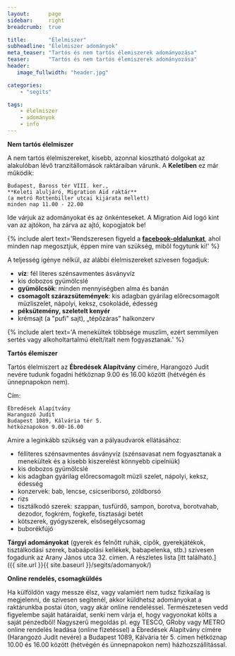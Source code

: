 ```yaml
---
layout:      page
sidebar:     right
breadcrumb:  true

title:       "Élelmiszer"
subheadline: "Élelmiszer adományok"
meta_teaser: "Tartós és nem tartós élemiszerek adományozása"
teaser:      "Tartós és nem tartós élemiszerek adományozása"
header:
   image_fullwidth: "header.jpg"

categories:
    - "segits"

tags:
    - élelmiszer
    - adományok
    - info
---
```

**Nem tartós élelmiszer**

A nem tartós élelmiszereket, kisebb, azonnal kiosztható dolgokat az alakulóban lévő tranzitállomások raktáraiban várunk. A **Keletiben** ez már működik: 

	Budapest, Baross tér VIII. ker., 
	**Keleti aluljáró, Migration Aid raktár** 
	(a metró Rottenbiller utcai kijárata mellett)
	minden nap 11.00 - 22.00


<!-- <iframe src="https://www.google.com/maps/embed?pb=!1m18!1m12!1m3!1d1347.7420789986747!2d19.081605084579945!3d47.499961616993176!2m3!1f0!2f0!3f0!3m2!1i1024!2i768!4f13.1!3m3!1m2!1s0x4741dc89ed85b587%3A0x6b75c3ede804dc7a!2zQnVkYXBlc3QsIEJhcm9zcyB0w6lyaSBhbHVsasOhcsOz!5e0!3m2!1sen!2shu!4v1439208100610" width="300" height="250" frameborder="0" style="border:0" allowfullscreen></iframe> -->

Ide várjuk az adományokat és az önkénteseket. A Migration Aid logó kint van az ajtókon, ha zárva az ajtó, kopogjatok be!

{% include alert text='Rendszeresen figyeld a <a href="https://www.facebook.com/migrationaidhungary"><b>facebook-oldalunkat</b></a>, ahol minden nap megosztjuk, éppen mire van szükség, miből fogytunk ki!' %}

A teljesség igénye nélkül, az alábbi élelmiszereket szívesen fogadjuk:

- **víz**: fél literes szénsavmentes ásványvíz
- kis dobozos gyümölcslé
- **gyümölcsök**: minden mennyiségben alma és banán
- **csomagolt szárazsütemények**: kis adagban gyárilag előrecsomagolt müzliszelet, nápolyi, keksz, csokoládé, édesség
- **péksütemény, szeletelt kenyér**
- krémsajt (a "pufi" sajt), „tépőzáras” halkonzerv

{% include alert text='A menekültek többsége muszlim, ezért semmilyen sertés vagy alkoholtartalmú ételt/italt nem fogyasztanak.' %}

**Tartós élemiszer**

Tartós élelmiszert az **Ébredések Alapítvány** címére, Harangozó Judit nevére tudunk fogadni hétköznap 9.00 és 16.00 között (hétvégén és ünnepnapokon nem). 

Cím:
	
	Ébredések Alapítvány
	Harangozó Judit
	Budapest 1089, Kálvária tér 5.
	hétköznapokon 9.00-16.00


<!--<iframe src="https://www.google.com/maps/embed?pb=!1m18!1m12!1m3!1d2696.0939556205994!2d19.085656999999998!3d47.488082999999996!2m3!1f0!2f0!3f0!3m2!1i1024!2i768!4f13.1!3m3!1m2!1s0x4741dcf188281b39%3A0x1fc90c979e9e60c5!2sBaross+utca+5%2C+Budapest%2C+1089!5e0!3m2!1sen!2shu!4v1439209844508" width="300" height="250" frameborder="0" style="border:0" allowfullscreen></iframe>-->

Amire a leginkább szükség van a pályaudvarok ellátásához:

- félliteres szénsavmentes ásványvíz (szénsavasat nem fogyasztanak a menekültek és a kisebb kiszerelést könnyebb cipelniük)
- kis dobozos gyümölcslé
- kis adagban gyárilag előrecsomagolt müzli szelet, nápolyi, keksz, édesség
- konzervek: bab, lencse, csicseriborsó, zöldborsó
- rizs
- tisztálkodó szerek: szappan, tusfürdő, sampon, borotva, borotvahab, dezodor, fogkrém, fogkefe, tisztasági betét
- kötszerek, gyógyszerek, elsősegélycsomag
- buborékfújó


**Tárgyi adományokat** (gyerek és felnőtt ruhák, cipők, gyerekjátékok, tisztálkodási szerek, babaápolási kellékek, babapelenka, stb.) szívesen fogadunk az Arany János utca 32. címen. A részletes lista [itt található.]({{ site.url }}{{ site.baseurl }}/segits/adomanyok/)

**Online rendelés, csomagküldés**

Ha külföldön vagy messze élsz, vagy valamiért nem tudsz fizikailag is megjelenni, de szívesen segítenél, akkor küldhetsz adományokat a raktárunkba postai úton, vagy akár online rendeléssel. Természetesen vedd figyelembe saját határaidat, senki nem várja el, hogy vagyonokat költs a saját pénzedből!
Nagyszerű megoldás pl. egy TESCO, GRoby vagy METRO online rendelés leadása (online fizetéssel) a Ébredések Alapítvány címére (Harangozó Judit nevére) a Budapest 1089, Kálvária tér 5. címen hétköznap 10.00 és 16.00 között (hétvégén és ünnepnapokon nem) házhozszállítással.

